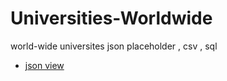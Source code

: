 # Universities-Worldwide
world-wide universites json placeholder , csv , sql

* [json view](https://raw.githubusercontent.com/code4mk/Universities-Worldwide/master/json/universities.json)
